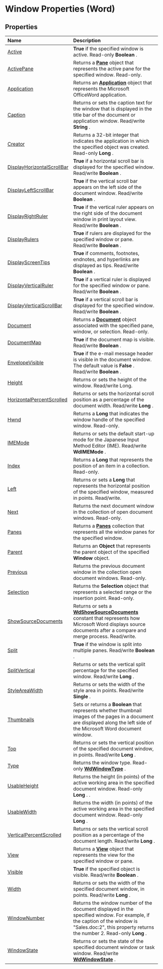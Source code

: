 
# Window Properties (Word)

## Properties



|**Name**|**Description**|
|:-----|:-----|
|[Active](8413477e-aee6-43c6-34e1-267a59718da3.md)| **True** if the specified window is active. Read-only **Boolean** .|
|[ActivePane](8491d406-5444-2d11-da29-8de575a0e066.md)|Returns a  **[Pane](4a0c2690-d9d2-4e34-fef4-cc41365f5251.md)** object that represents the active pane for the specified window. Read-only.|
|[Application](6173ce61-18bb-ebef-e131-a9b5e365a261.md)|Returns an  **[Application](d1cf6f8f-4e88-bf01-93b4-90a83f79cb44.md)** object that represents the Microsoft OfficeWord application.|
|[Caption](8d8df29a-7d32-65c8-a714-a356d06b0969.md)|Returns or sets the caption text for the window that is displayed in the title bar of the document or application window. Read/write  **String** .|
|[Creator](d98d64b2-4d7d-c08f-0f9b-6af806a02f8a.md)|Returns a 32-bit integer that indicates the application in which the specified object was created. Read-only  **Long** .|
|[DisplayHorizontalScrollBar](c52d2cc8-d7ce-0b95-e97c-e41e449e4be6.md)| **True** if a horizontal scroll bar is displayed for the specified window. Read/write **Boolean** .|
|[DisplayLeftScrollBar](4f9be094-144c-cb4a-20e8-b3dc550a6bd0.md)| **True** if the vertical scroll bar appears on the left side of the document window. Read/write **Boolean** .|
|[DisplayRightRuler](a587b652-5ba6-564d-4a8e-d78649bd716d.md)| **True** if the vertical ruler appears on the right side of the document window in print layout view. Read/write **Boolean** .|
|[DisplayRulers](4e1f2dd1-641b-4fe7-c801-febba26372ec.md)| **True** if rulers are displayed for the specified window or pane. Read/write **Boolean** .|
|[DisplayScreenTips](fc90fe70-ed5d-b02c-63fd-59696ed70465.md)| **True** if comments, footnotes, endnotes, and hyperlinks are displayed as tips. Read/write **Boolean** .|
|[DisplayVerticalRuler](a529b86a-80a1-0ee3-821c-f11bcdb2a9ca.md)| **True** if a vertical ruler is displayed for the specified window or pane. Read/write **Boolean** .|
|[DisplayVerticalScrollBar](bac2fcd6-d9b9-e922-b4ac-c891de68f6f3.md)| **True** if a vertical scroll bar is displayed for the specified window. Read/write **Boolean** .|
|[Document](a1eda09e-9c5b-548a-23d0-27cbda9e0dcd.md)|Returns a  **[Document](8d83487a-2345-a036-a916-971c9db5b7fb.md)** object associated with the specified pane, window, or selection. Read-only.|
|[DocumentMap](e7f084f8-303b-d710-00fc-522eab6e3814.md)| **True** if the document map is visible. Read/write **Boolean** .|
|[EnvelopeVisible](d04d6714-ba32-39cc-4853-e9ac6696e718.md)| **True** if the e-mail message header is visible in the document window. The default value is **False** . Read/write **Boolean** .|
|[Height](9b96ac83-57cc-4cb2-768b-2b5012c49bbc.md)|Returns or sets the height of the window. Read/write Long.|
|[HorizontalPercentScrolled](18b61708-eb2d-41e0-5b42-9ceb825867e1.md)|Returns or sets the horizontal scroll position as a percentage of the document width. Read/write  **Long** .|
|[Hwnd](b1bb3f71-969b-cf24-5536-49aa433e979b.md)|Returns a  **Long** that indicates the window handle of the specified window. Read-only.|
|[IMEMode](1f8fea5d-d602-9c82-a54d-c10620046466.md)|Returns or sets the default start-up mode for the Japanese Input Method Editor (IME). Read/write  **WdIMEMode** .|
|[Index](470c660a-08cb-b018-21b0-b5506419379b.md)|Returns a  **Long** that represents the position of an item in a collection. Read-only.|
|[Left](915fe24c-084b-f7f0-46ad-a69c186cf737.md)|Returns or sets a  **Long** that represents the horizontal position of the specified window, measured in points. Read/write.|
|[Next](28587dfe-dd49-88b7-0261-b4e42a12eeac.md)|Returns the next document window in the collection of open document windows. Read-only.|
|[Panes](d75cc2ab-940f-9e2b-81d5-bbbfdb0f4c6c.md)|Returns a  **[Panes](6ed6353c-9134-f47d-a108-13e84eced8ff.md)** collection that represents all the window panes for the specified window.|
|[Parent](d63e408f-3201-e504-d365-0681c157b61e.md)|Returns an  **Object** that represents the parent object of the specified **Window** object.|
|[Previous](5eeca0db-eef9-88b7-4dac-abec4797b7a7.md)|Returns the previous document window in the collection open document windows. Read-only.|
|[Selection](0e6812cd-8b8a-edaf-cf72-cf899c50f92a.md)|Returns the  **Selection** object that represents a selected range or the insertion point. Read-only.|
|[ShowSourceDocuments](693cebe8-ec07-15aa-896a-e4cc7f7e0aad.md)|Returns or sets a  **[WdShowSourceDocuments](62af991a-eb3d-c536-9f15-5937022c0bb9.md)** constant that represents how Microsoft Word displays source documents after a compare and merge process. Read/write.|
|[Split](97631d2f-577f-1a19-18e9-ae0ba92da054.md)| **True** if the window is split into multiple panes. Read/write **Boolean** .|
|[SplitVertical](db04a1d5-0f5a-d17c-6a47-1da6b0e7f124.md)|Returns or sets the vertical split percentage for the specified window. Read/write  **Long** .|
|[StyleAreaWidth](2256deb8-1682-3c09-ac64-0557185c3d39.md)|Returns or sets the width of the style area in points. Read/write  **Single** .|
|[Thumbnails](2979b109-e2e6-34de-539b-53c46b0d0c55.md)|Sets or returns a  **Boolean** that represents whether thumbnail images of the pages in a document are displayed along the left side of the Microsoft Word document window.|
|[Top](302d1ae6-e030-237a-f9f2-87b642e8914f.md)|Returns or sets the vertical position of the specified document window, in points. Read/write  **Long** .|
|[Type](6bf9c560-09f1-7d39-cf75-8610eae6a60b.md)|Returns the window type. Read-only  **[WdWindowType](0e1fc1d4-6f17-ceaa-9819-9ed6a4ec83b6.md)** .|
|[UsableHeight](7b6458ba-41fa-d742-74e7-a606eb862a70.md)|Returns the height (in points) of the active working area in the specified document window. Read-only  **Long** . .|
|[UsableWidth](48e8ef1a-2af2-2a3e-b879-861d6bd73af3.md)|Returns the width (in points) of the active working area in the specified document window. Read-only  **Long** .|
|[VerticalPercentScrolled](008d46d1-667a-9f32-1f8c-cb18ccde8a2f.md)|Returns or sets the vertical scroll position as a percentage of the document length. Read/write  **Long** .|
|[View](d012af14-e1cc-b13e-e1d1-48ea53ba0f0a.md)|Returns a  **[View](8bf5b26b-14c0-1985-65b2-3e034360baeb.md)** object that represents the view for the specified window or pane.|
|[Visible](749c01fa-715d-c6f3-5847-035ce01f0219.md)| **True** if the specified object is visible. Read/write **Boolean** .|
|[Width](10f2911d-a575-7a67-8fe0-1467b916fa74.md)|Returns or sets the width of the specified document window, in points. Read/write  **Long** .|
|[WindowNumber](9fe66956-664f-083e-62fe-7c2919619615.md)|Returns the window number of the document displayed in the specified window. For example, if the caption of the window is "Sales.doc:2", this property returns the number 2. Read-only  **Long** .|
|[WindowState](0be17839-28d5-6ba7-5f66-02504a4aa604.md)|Returns or sets the state of the specified document window or task window. Read/write  **[WdWindowState](adcb01a7-a4d7-aba3-9662-262894e866f1.md)** .|
